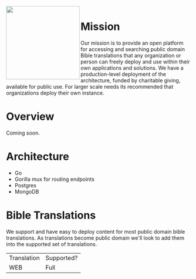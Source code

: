 <img width="200" src="https://hopeintigard.com/wp-content/uploads/2021/03/Bible-Icon-01.png" align="left">

# Mission
Our mission is to provide an open platform for accessing and searching public domain Bible translations that any organization or person can freely deploy and use within their own applications and solutions.  We have a production-level deployment of the architecture, funded by charitable giving, available for public use. For larger scale needs its recommended that organizations deploy their own instance.

# Overview
Coming soon.

# Architecture
- Go
- Gorilla mux for routing endpoints
- Postgres
- MongoDB

# Bible Translations
We support and have easy to deploy content for most public domain bible translations.  As translations become public domain we'll look to add them into the supported set of translations.

<table>
  <tr>
    <td>Translation</td>
    <td>Supported?</td>
  </tr>
  <tr>
    <td>WEB</td>
    <td>Full</td>
  </tr>
</table>

